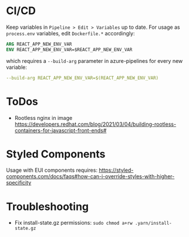 # CI/CD

Keep variables in ``Pipeline > Edit > Variables`` up to date.
For usage as ``process.env`` variables, edit ``Dockerfile.*`` accordingly:

```dockerfile
ARG REACT_APP_NEW_ENV_VAR
ENV REACT_APP_NEW_ENV_VAR=$REACT_APP_NEW_ENV_VAR
```

which requires a ``--build-arg`` parameter in azure-pipelines for every new variable:
```yaml
--build-arg REACT_APP_NEW_ENV_VAR=$(REACT_APP_NEW_ENV_VAR)
```

# ToDos

- Rootless nginx in image
  https://developers.redhat.com/blog/2021/03/04/building-rootless-containers-for-javascript-front-ends#

# Styled Components

Usage with EUI components requires:
https://styled-components.com/docs/faqs#how-can-i-override-styles-with-higher-specificity

# Troubleshooting

- Fix install-state.gz permissions: ``sudo chmod a+rw .yarn/install-state.gz``
